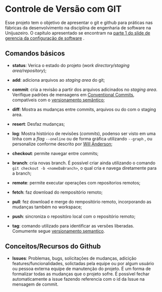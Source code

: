 # Controle de Versão com GIT

Esse projeto tem o objetivo de apresentar o git e github para práticas nas fábricas da desenvolvimento na disciplina de engenharia de software na Unijuazeiro. O capítulo apresentado se encontram na [parte 1 do slide de gerencia da configuração de software](https://slides.com/samuelclerod/cg-parte1) .

## Comandos básicos

- **status**: Verica o estado do projeto (*work directory/staging area/repository*);

- **add**: adiciona arquivos ao *staging area* do git;

- **commit**: cria a revisão a partir dos arquivos adicinados no *staging area*. Verifique padrões de mensagens em [Conventional Commits](https://www.conventionalcommits.org/pt-br/v1.0.0-beta.4/), compatíveis com o [versionamento semântico](https://www.google.com/search?q=versionamento+semantico&oq=versionamento+semantico&aqs=chrome.0.69i59l2j0l2.8031j0j7&sourceid=chrome&ie=UTF-8);

- **diff**: Mostra as mudanças entre commits, arquivos ou do com o staging area.

- **resert**: Desfaz mudanças;

- **log**: Mostra histórico de revisões (*commits*), podenso ser visto em uma linha com a *flag* `--oneline` ou de forma gráfica utilizando `--graph` , ou personalize conforme descrito por [Will Anderson](https://willi.am/blog/2015/02/19/customize-your-git-log-format/);

- **checkout**: permite navegar entre commits;

- **branch**: cria novas branch. É possível criar ainda utilizando o comando `git checkout -b <nomeDaBranch>`, o qual cria e navega diretamente para a branch;

- **remote**: permite executar operações com repositorios remotos;

- **fetch**: faz download do rempositório remoto;

- **pull**: fez download e merge do rempositório remoto, incorporando as mudanças também no workspace;

- **push**: sincroniza o repositóro local com o repositório remoto;

- **tag**: comando utilizado para identificar as versões liberadas. Comumente segue [versionamento semantico](https://semver.org/lang/pt-BR/).

## Conceitos/Recursos do Github

 - **Issues**: Problemas, bugs, solicitações de mudanças, adicição features/funcionalidades, solictadas pela equipe ou por algum usuário ou pessoa externa equipe de manutenção do projeto. É um forma de formalizar todas as mudanças que o projeto sofre. É possível fechar automaticamente a issue fazendo referencia com o id da Issue na mensagem de commit.
 
